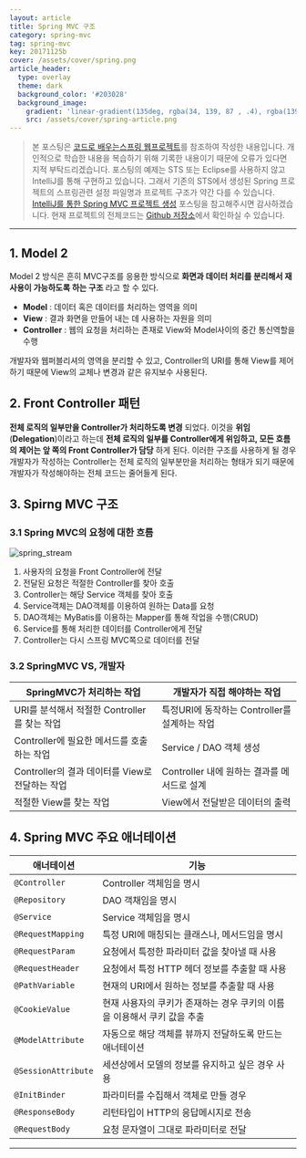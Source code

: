 ```yaml
---
layout: article
title: Spring MVC 구조
category: spring-mvc
tag: spring-mvc
key: 20171125b
cover: /assets/cover/spring.png
article_header:
  type: overlay
  theme: dark
  background_color: '#203028'
  background_image:
    gradient: 'linear-gradient(135deg, rgba(34, 139, 87 , .4), rgba(139, 34, 139, .4))'
    src: /assets/cover/spring-article.png
---
```


<!--more-->

> 본 포스팅은 [코드로 배우는스프링 웹프로젝트](http://www.yes24.com/24/goods/19720776?scode=032&OzSrank=1)를 참조하여 작성한 내용입니다.
개인적으로 학습한 내용을 복습하기 위해 기록한 내용이기 때문에 오류가 있다면 지적 부탁드리겠습니다.
> 포스팅의 예제는 STS 또는 Eclipse를 사용하지 않고 IntelliJ를 통해 구현하고 있습니다. 그래서 기존의 STS에서 생성된 Spring 프로젝트의 스프링관련 설정
파일명과 프로젝트 구조가 약간 다를 수 있습니다. [IntelliJ를 통한 Spring MVC 프로젝트 생성](https://walbatrossw.github.io/spring/mvc/2017/11/22/intellij-springmvc-create.html) 포스팅을 참고해주시면 감사하겠습니다.
> 현재 프로젝트의 전체코드는 [Github 저장소](https://github.com/walbatrossw/spring-mvc-ex)에서 확인하실 수 있습니다.

---

## 1. Model 2
Model 2 방식은 흔히 MVC구조를 응용한 방식으로 **화면과 데이터 처리를 분리해서 재사용이 가능하도록 하는 구조** 라고 할 수 있다.

- **Model** : 데이터 혹은 데이터를 처리하는 영역을 의미
- **View** : 결과 화면을 만들어 내는 데 사용하는 자원을 의미
- **Controller** : 웹의 요청을 처리하는 존재로 View와 Model사이의 중간 통신역할을 수행

개발자와 웹퍼블리셔의 영역을 분리할 수 있고, Controller의 URI를 통해 View를 제어하기 때문에 View의 교체나 변경과 같은 유지보수 사용된다.

## 2. Front Controller 패턴
**전체 로직의 일부만을 Controller가 처리하도록 변경** 되었다. 이것을 **위임**(**Delegation**)이라고 하는데 **전체 로직의 일부를 Controller에게 위임하고, 모든 흐름의 제어는 앞 쪽의 Front Controller가 담당** 하게 된다. 이러한 구조를 사용하게 될 경우 개발자가 작성하는 Controller는 전체 로직의 일부분만을 처리하는 형태가 되기 때문에 개발자가 작성해야하는 전체 코드는 줄어들게 된다.

## 3. Spirng MVC 구조

### 3.1 Spring MVC의 요청에 대한 흐름

![spring_stream](http://cfile2.uf.tistory.com/image/99CC3D335A1934810C9AC4)

1. 사용자의 요청을 Front Controller에 전달
2. 전달된 요청은 적절한 Controller를 찾아 호출
3. Controller는 해당 Service 객체를 찾아 호출
4. Service객체는 DAO객체를 이용하여 원하는 Data를 요청
5. DAO객체는 MyBatis를 이용하는 Mapper를 통해 작업을 수행(CRUD)
6. Service를 통해 처리한 데이터를 Controller에게 전달
7. Controller는 다시 스프링 MVC쪽으로 데이터를 전달

### 3.2 SpringMVC VS, 개발자

|SpringMVC가 처리하는 작업|개발자가 직접 해야하는 작업|
|---|---|
|URI를 분석해서 적절한 Controller를 찾는 작업|특정URI에 동작하는 Controller를 설계하는 작업|
|Controller에 필요한 메서드를 호출하는 작업|Service / DAO 객체 생성|
|Controller의 결과 데이터를 View로 전달하는 작업|Controller 내에 원하는 결과를 메서드로 설계|
|적절한 View를 찾는 작업|View에서 전달받은 데이터의 출력|

## 4. Spring MVC 주요 애너테이션

|애너테이션|기능|
|---|---|
|`@Controller`|Controller 객체임을 명시|
|`@Repository`|DAO 객채임을 명시|
| `@Service` | Service 객체임을 명시|
| `@RequestMapping` | 특정 URI에 매칭되는 클래스나, 메서드임을 명시|
| `@RequestParam` | 요청에서 특정한 파라미터 값을 찾아낼 때 사용|
| `@RequestHeader` | 요청에서 특정 HTTP 헤더 정보를 추출할 때 사용|
| `@PathVariable` | 현재의 URI에서 원하는 정보를 추출할 때 사용|
| `@CookieValue` | 현재 사용자의 쿠키가 존재하는 경우 쿠키의 이름을 이용해서 쿠키 값을 추출|
| `@ModelAttribute` | 자동으로 해당 객체를 뷰까지 전달하도록 만드는 애너테이션|
| `@SessionAttribute`|세션상에서 모델의 정보를 유지하고 싶은 경우 사용|
| `@InitBinder`|파라미터를 수집해서 객체로 만들 경우|
| `@ResponseBody`|리턴타입이 HTTP의 응답메시지로 전송|
| `@RequestBody`| 요청 문자열이 그대로 파라미터로 전달|


---
